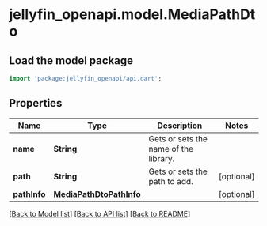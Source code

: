 # jellyfin_openapi.model.MediaPathDto

## Load the model package
```dart
import 'package:jellyfin_openapi/api.dart';
```

## Properties
Name | Type | Description | Notes
------------ | ------------- | ------------- | -------------
**name** | **String** | Gets or sets the name of the library. | 
**path** | **String** | Gets or sets the path to add. | [optional] 
**pathInfo** | [**MediaPathDtoPathInfo**](MediaPathDtoPathInfo.md) |  | [optional] 

[[Back to Model list]](../README.md#documentation-for-models) [[Back to API list]](../README.md#documentation-for-api-endpoints) [[Back to README]](../README.md)


